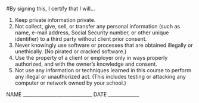 #By signing this, I certify that I will...

1. Keep private information private. 
2. Not collect, give, sell, or transfer any personal information (such as name, e-mail address, Social Security number, or other unique identifier) to a third party without client prior consent.
3. Never knowingly use software or processes that are obtained illegally or unethically. (No pirated or cracked software.)
4. Use the property of a client or employer only in ways properly authorized, and with the owner’s knowledge and consent.
5. Not use any information or techniques learned in this course to perform any illegal or unauthorized act. (This includes testing or attacking any computer or network owned by your school.)

NAME _____________________________ DATE _____________
